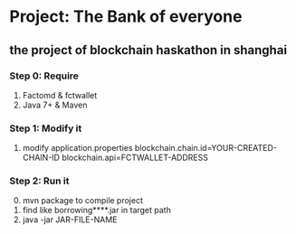 # Project: The Bank of everyone
## the project of blockchain haskathon in shanghai


### Step 0: Require
1. Factomd & fctwallet
2. Java 7+ & Maven



### Step 1: Modify it
1. modify application.properties
    blockchain.chain.id=YOUR-CREATED-CHAIN-ID
    blockchain.api=FCTWALLET-ADDRESS


### Step 2: Run it
0. mvn package to compile project
1. find like borrowing****.jar in target path
2. java -jar JAR-FILE-NAME